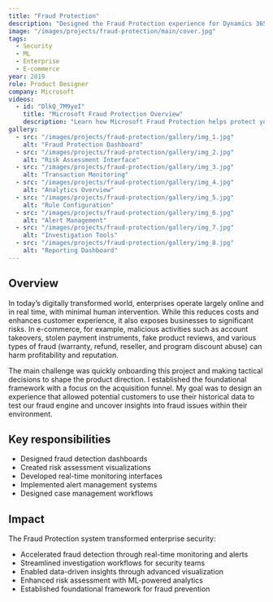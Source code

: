 ```yaml
---
title: "Fraud Protection"
description: "Designed the Fraud Protection experience for Dynamics 365"
image: "/images/projects/fraud-protection/main/cover.jpg"
tags:
  - Security
  - ML
  - Enterprise
  - E-commerce
year: 2019
role: Product Designer
company: Microsoft
videos:
  - id: "DlkQ_7M9yeI"
    title: "Microsoft Fraud Protection Overview"
    description: "Learn how Microsoft Fraud Protection helps protect your business from fraud"
gallery:
  - src: "/images/projects/fraud-protection/gallery/img_1.jpg"
    alt: "Fraud Protection Dashboard"
  - src: "/images/projects/fraud-protection/gallery/img_2.jpg"
    alt: "Risk Assessment Interface"
  - src: "/images/projects/fraud-protection/gallery/img_3.jpg"
    alt: "Transaction Monitoring"
  - src: "/images/projects/fraud-protection/gallery/img_4.jpg"
    alt: "Analytics Overview"
  - src: "/images/projects/fraud-protection/gallery/img_5.jpg"
    alt: "Rule Configuration"
  - src: "/images/projects/fraud-protection/gallery/img_6.jpg"
    alt: "Alert Management"
  - src: "/images/projects/fraud-protection/gallery/img_7.jpg"
    alt: "Investigation Tools"
  - src: "/images/projects/fraud-protection/gallery/img_8.jpg"
    alt: "Reporting Dashboard"
---
```


## Overview

In today’s digitally transformed world, enterprises operate largely online and in real time, with minimal human intervention. While this reduces costs and enhances customer experience, it also exposes businesses to significant risks. In e-commerce, for example, malicious activities such as account takeovers, stolen payment instruments, fake product reviews, and various types of fraud (warranty, refund, reseller, and program discount abuse) can harm profitability and reputation.

The main challenge was quickly onboarding this project and making tactical decisions to shape the product direction. I established the foundational framework with a focus on the acquisition funnel. My goal was to design an experience that allowed potential customers to use their historical data to test our fraud engine and uncover insights into fraud issues within their environment.

## Key responsibilities

- Designed fraud detection dashboards
- Created risk assessment visualizations
- Developed real-time monitoring interfaces
- Implemented alert management systems
- Designed case management workflows

## Impact

The Fraud Protection system transformed enterprise security:
- Accelerated fraud detection through real-time monitoring and alerts
- Streamlined investigation workflows for security teams
- Enabled data-driven insights through advanced visualization
- Enhanced risk assessment with ML-powered analytics
- Established foundational framework for fraud prevention
